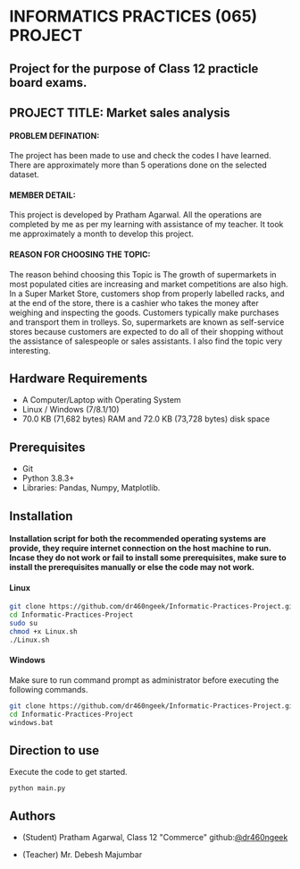 
# INFORMATICS PRACTICES (065) PROJECT

## Project for the purpose of Class 12 practicle board exams.
## PROJECT TITLE: Market sales analysis

#### PROBLEM DEFINATION:

The project has been made to use and check the codes I have learned. There are approximately more than 5 operations done on the selected dataset.

#### MEMBER DETAIL:

This project is developed by Pratham Agarwal. All the operations are completed by me as per my learning with assistance of my teacher. It took me approximately a month to develop this project.

#### REASON FOR CHOOSING THE TOPIC:

The reason behind choosing this Topic is The growth of supermarkets in most populated cities are increasing and market competitions are also high. In a Super Market Store, customers shop from properly labelled racks, and at the end of the store, there is a cashier who takes the money after weighing and inspecting the goods. Customers typically make purchases and transport them in trolleys. So, supermarkets are known as self-service stores because customers are expected to do all of their shopping without the assistance of salespeople or sales assistants. I also find the topic very interesting.

## Hardware Requirements

*	A Computer/Laptop with Operating System
*	Linux / Windows (7/8.1/10)
*	70.0 KB (71,682 bytes) RAM and 72.0 KB (73,728 bytes) disk space

## Prerequisites
* Git
* Python 3.8.3+
* Libraries: Pandas, Numpy, Matplotlib.

## Installation

#### Installation script for both the recommended operating systems are provide, they require internet connection on the host machine to run. Incase they do not work or fail to install some prerequisites, make sure to install the prerequisites manually or else the code may not work.

#### Linux
```bash 
git clone https://github.com/dr460ngeek/Informatic-Practices-Project.git
cd Informatic-Practices-Project 
sudo su
chmod +x Linux.sh
./Linux.sh
```
#### Windows 
Make sure to run command prompt as administrator before executing the following commands.
```bash 
git clone https://github.com/dr460ngeek/Informatic-Practices-Project.git
cd Informatic-Practices-Project 
windows.bat
```
## Direction to use
Execute the code to get started.
```
python main.py
```
## Authors

- (Student) Pratham Agarwal, Class 12 "Commerce" github:[@dr460ngeek](https://github.com/dr460ngeek)

- (Teacher) Mr. Debesh Majumbar
